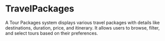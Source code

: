 # TravelPackages
A Tour Packages system displays various travel packages with details like destinations, duration, price, and itinerary. It allows users to browse, filter, and select tours based on their preferences.
